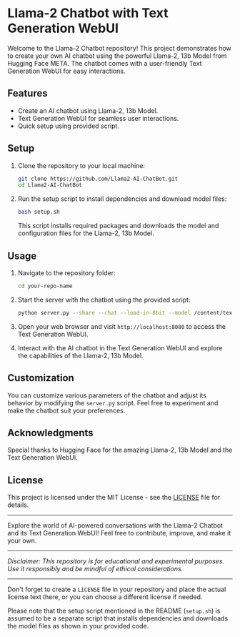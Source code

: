 # Llama-2 Chatbot with Text Generation WebUI

Welcome to the Llama-2 Chatbot repository! This project demonstrates how to create your own AI chatbot using the powerful Llama-2, 13b Model from Hugging Face META. The chatbot comes with a user-friendly Text Generation WebUI for easy interactions.

## Features

- Create an AI chatbot using Llama-2, 13b Model.
- Text Generation WebUI for seamless user interactions.
- Quick setup using provided script.

## Setup

1. Clone the repository to your local machine:

   ```bash
   git clone https://github.com/Llama2-AI-ChatBot.git
   cd Llama2-AI-ChatBot

   ```

2. Run the setup script to install dependencies and download model files:

   ```bash
   bash setup.sh
   ```

   This script installs required packages and downloads the model and configuration files for the Llama-2, 13b Model.

## Usage

1. Navigate to the repository folder:

   ```bash
   cd your-repo-name
   ```

2. Start the server with the chatbot using the provided script:

   ```bash
   python server.py --share --chat --load-in-8bit --model /content/text-generation-webui/models/Llama-2-13b-chat-hf
   ```

3. Open your web browser and visit `http://localhost:8080` to access the Text Generation WebUI.

4. Interact with the AI chatbot in the Text Generation WebUI and explore the capabilities of the Llama-2, 13b Model.

## Customization

You can customize various parameters of the chatbot and adjust its behavior by modifying the `server.py` script. Feel free to experiment and make the chatbot suit your preferences.

## Acknowledgments

Special thanks to Hugging Face for the amazing Llama-2, 13b Model and the Text Generation WebUI.

## License

This project is licensed under the MIT License - see the [LICENSE](LICENSE) file for details.

---

Explore the world of AI-powered conversations with the Llama-2 Chatbot and its Text Generation WebUI! Feel free to contribute, improve, and make it your own.

---

*Disclaimer: This repository is for educational and experimental purposes. Use it responsibly and be mindful of ethical considerations.*

---

Don't forget to create a `LICENSE` file in your repository and place the actual license text there, or you can choose a different license if needed.

Please note that the setup script mentioned in the README (`setup.sh`) is assumed to be a separate script that installs dependencies and downloads the model files as shown in your provided code.
